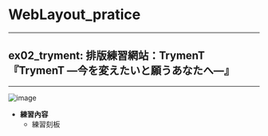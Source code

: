 # WebLayout_pratice

***
## ex02_tryment: 排版練習網站：TrymenT『TrymenT ―今を変えたいと願うあなたへ―』
***

![image](https://github.com/JohnnyOfSnow/WebLayout_pratice/blob/master/layout_pratice/ex02_tryment/demo.gif)

* **練習內容**
  * 練習刻板
